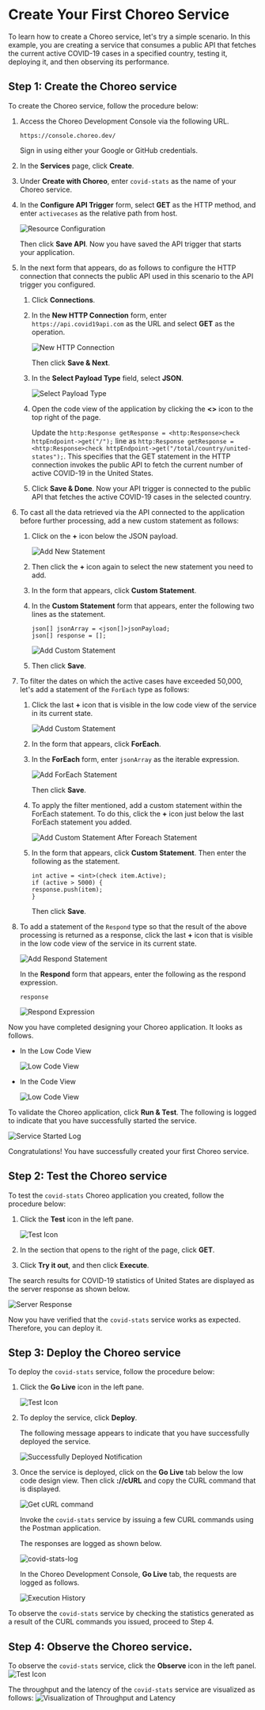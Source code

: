 # Create Your First Choreo Service

To learn how to create a Choreo service, let's try a simple scenario. In this example, you are creating a service that consumes a public API that fetches the current active COVID-19 cases in a specified country, testing it, deploying it, and then observing its performance.

## Step 1: Create the Choreo service

To create the Choreo service, follow the procedure below: 

1. Access the Choreo Development Console via the following URL.

    `https://console.choreo.dev/`
    
    Sign in using either your Google or GitHub credentials.
    
2. In the **Services** page, click **Create**.

3. Under **Create with Choreo**, enter `covid-stats` as the name of your Choreo service.

4. In the **Configure API Trigger** form, select **GET** as the HTTP method, and enter `activecases` as the relative path from host.

    ![Resource Configuration](/en/assets/img/services/configure-api-trigger.png)
    
    Then click **Save API**. Now you have saved the API trigger that starts your application.
    
5. In the next form that appears, do as follows to configure the HTTP connection that connects the public API used in this scenario to the API trigger you configured.

    1. Click **Connections**.

    2. In the **New HTTP Connection** form, enter `https://api.covid19api.com` as the URL and select **GET** as the operation.
    
        ![New HTTP Connection](/en/assets/img/services/new-http-connection.png)
        
        Then click **Save & Next**.
        
    3. In the **Select Payload Type** field, select **JSON**.
    
        ![Select Payload Type](/en/assets/img/services/select-payload-type.png)
        
    4. Open the code view of the application by clicking the **<>** icon to the top right of the page.
    
        Update the `http:Response getResponse = <http:Response>check httpEndpoint->get("/");` line as `http:Response getResponse = <http:Response>check httpEndpoint->get("/total/country/united-states");`. This specifies that the GET statement in the HTTP connection invokes the public API to fetch the current number of active COVID-19 in the United States.
        
    5. Click **Save & Done**. Now your API trigger is connected to the public API that fetches the active COVID-19 cases in the selected country.
    
6. To cast all the data retrieved via the API connected to the application before further processing, add a new custom statement as follows:

    1. Click on the **+** icon below the JSON payload. 

        ![Add New Statement](/en/assets/img/services/add-new-statement.png)
    
    2. Then click the **+** icon again to select the new statement you need to add.
    
    3. In the form that appears, click **Custom Statement**.

    4. In the **Custom Statement** form that appears, enter the following two lines as the statement.
    
        ```ballerina
        json[] jsonArray = <json[]>jsonPayload;
        json[] response = [];
        ```

        ![Add Custom Statement](/en/assets/img/services/custom-statement.png)
    
    5. Then click **Save**.
    
7. To filter the dates on which the active cases have exceeded 50,000, let's add a statement of the `ForEach` type as follows: 

    1. Click the last **+** icon that is visible in the low code view of the service in its current state.

        ![Add Custom Statement](/en/assets/img/services/add-to-the-service.png)
    
    2. In the form that appears, click **ForEach**.

    3. In the **ForEach** form, enter `jsonArray` as the iterable expression.

        ![Add ForEach Statement](/en/assets/img/services/add-foreach-statement.png)
    
        Then click **Save**.
    
    4. To apply the filter mentioned, add a custom statement within the ForEach statement. To do this, click the **+** icon just below the last ForEach statement you added.

        ![Add Custom Statement After Foreach Statement](/en/assets/img/services/add-custom-statement-after-foreach-statement.png)
    
    5. In the form that appears, click **Custom Statement**. Then enter the following as the statement.

        ```ballerina
        int active = <int>(check item.Active);
        if (active > 5000) {
        response.push(item);
        }
        ```
        
        Then click **Save**.
    
8. To add a statement of the `Respond` type so that the result of the above processing is returned as a response, click the last **+** icon that is visible in the low code view of the service in its current state.

    ![Add Respond Statement](/en/assets/img/services/add-respond-statement.png)
    
    In the **Respond** form that appears, enter the following as the respond expression.

    ```ballerina
    response
    ```
    
    ![Respond Expression](/en/assets/img/services/respond-expression.png)
    
Now you have completed designing your Choreo application. It looks as follows.

- In the Low Code View

    ![Low Code View](/en/assets/img/services/choreo-service-low-code-view.png)

- In the Code View

    ![Low Code View](/en/assets/img/services/choreo-service-code-view.png)

    
To validate the Choreo application, click **Run & Test**. The following is logged to indicate that you have successfully started the service.

![Service Started Log](/en/assets/img/services/service-started-notification.png)
    
Congratulations! You have successfully created your first Choreo service.
   
## Step 2: Test the Choreo service

To test the `covid-stats` Choreo application you created, follow the procedure below:

1. Click the **Test** icon in the left pane.

    ![Test Icon](/en/assets/img/services/test-icon.png)

2. In the section that opens to the right of the page, click **GET**.

3. Click **Try it out**, and then click **Execute**.

The search results for COVID-19 statistics of United States are displayed as the server response as shown below.

![Server Response](/en/assets/img/services/server-response.png)

Now you have verified that the `covid-stats` service works as expected. Therefore, you can deploy it.

## Step 3: Deploy the Choreo service

To deploy the `covid-stats` service, follow the procedure below:

1. Click the **Go Live** icon in the left pane.

    ![Test Icon](/en/assets/img/services/deploy-icon.png)

2. To deploy the service, click **Deploy**.

    The following message appears to indicate that you have successfully deployed the service.

    ![Successfully Deployed Notification](/en/assets/img/services/successfully-deployed-notification.png)

3. Once the service is deployed, click on the **Go Live** tab below the low code design view. Then click **://cURL** and copy the CURL command that is displayed.

    ![Get cURL command](/en/assets/img/services/copy-curl-command.png)
    
    Invoke the `covid-stats` service by issuing a few CURL commands using the Postman application.
    
    The responses are logged as shown below.
    
    ![covid-stats-log](/en/assets/img/services/covid-stats-log.png)

    In the Choreo Development Console, **Go Live** tab, the requests are logged as follows.
    
    ![Execution History](/en/assets/img/services/execution-history.png)
    
To observe the `covid-stats` service by checking the statistics generated as a result of the CURL commands you issued, proceed to Step 4. 

## Step 4: Observe the Choreo service.

To observe the `covid-stats` service, click the **Observe** icon in the left panel.
![Test Icon](/en/assets/img/services/observe-icon.png)

The throughput and the latency of the `covid-stats` service are visualized as follows:
![Visualization of Throughput and Latency](/en/assets/img/services/successfully-deployed-notification.png)
